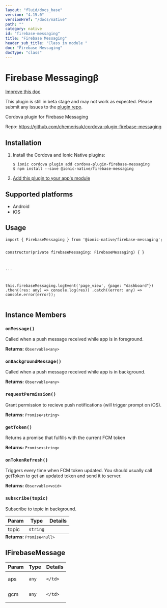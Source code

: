 ```yaml
---
layout: "fluid/docs_base"
version: "4.15.0"
versionHref: "/docs/native"
path: ""
category: native
id: "firebase-messaging"
title: "Firebase Messaging"
header_sub_title: "Class in module "
doc: "Firebase Messaging"
docType: "class"
---
```


<h1 class="api-title">Firebase Messaging<span class="beta" title="beta">&beta;</span></h1>

<a class="improve-v2-docs" href="http://github.com/ionic-team/ionic-native/edit/master/src/@ionic-native/plugins/firebase-messaging/index.ts#L7">
  Improve this doc
</a>




<p class="beta-notice">
  This plugin is still in beta stage and may not work as expected. Please
  submit any issues to the <a target="_blank"
  href="https://github.com/chemerisuk/cordova-plugin-firebase-messaging/issues">plugin repo</a>.
</p>




<p>Cordova plugin for Firebase Messaging</p>


<p>Repo:
  <a href="https://github.com/chemerisuk/cordova-plugin-firebase-messaging">
    https://github.com/chemerisuk/cordova-plugin-firebase-messaging
  </a>
</p>


<h2><a class="anchor" name="installation" href="#installation"></a>Installation</h2>
<ol class="installation">
  <li>Install the Cordova and Ionic Native plugins:<br>
    <pre><code class="nohighlight">$ ionic cordova plugin add cordova-plugin-firebase-messaging
$ npm install --save @ionic-native/firebase-messaging
</code></pre>
  </li>
  <li><a href="https://ionicframework.com/docs/native/#Add_Plugins_to_Your_App_Module">Add this plugin to your app's module</a></li>
</ol>



<h2><a class="anchor" name="platforms" href="#platforms"></a>Supported platforms</h2>
<ul>
  <li>Android</li><li>iOS</li>
</ul>






<h2><a class="anchor" name="usage" href="#usage"></a>Usage</h2>
<pre><code class="lang-typescript">import { FirebaseMessaging } from &#39;@ionic-native/firebase-messaging&#39;;


constructor(private firebaseMessaging: FirebaseMessaging) { }

...


this.firebaseMessaging.logEvent(&#39;page_view&#39;, {page: &quot;dashboard&quot;})
  .then((res: any) =&gt; console.log(res))
  .catch((error: any) =&gt; console.error(error));
</code></pre>








<h2><a class="anchor" name="instance-members" href="#instance-members"></a>Instance Members</h2>
<h3><a class="anchor" name="onMessage" href="#onMessage"></a><code>onMessage()</code></h3>




Called when a push message received while app is in foreground.



<div class="return-value" markdown="1">
  <i class="icon ion-arrow-return-left"></i>
  <b>Returns:</b> <code>Observable&lt;any&gt;</code> 
</div><h3><a class="anchor" name="onBackgroundMessage" href="#onBackgroundMessage"></a><code>onBackgroundMessage()</code></h3>




Called when a push message received while app is in background.



<div class="return-value" markdown="1">
  <i class="icon ion-arrow-return-left"></i>
  <b>Returns:</b> <code>Observable&lt;any&gt;</code> 
</div><h3><a class="anchor" name="requestPermission" href="#requestPermission"></a><code>requestPermission()</code></h3>




Grant permission to recieve push notifications (will trigger prompt on iOS).



<div class="return-value" markdown="1">
  <i class="icon ion-arrow-return-left"></i>
  <b>Returns:</b> <code>Promise&lt;string&gt;</code> 
</div><h3><a class="anchor" name="getToken" href="#getToken"></a><code>getToken()</code></h3>




Returns a promise that fulfills with the current FCM token



<div class="return-value" markdown="1">
  <i class="icon ion-arrow-return-left"></i>
  <b>Returns:</b> <code>Promise&lt;string&gt;</code> 
</div><h3><a class="anchor" name="onTokenRefresh" href="#onTokenRefresh"></a><code>onTokenRefresh()</code></h3>




Triggers every time when FCM token updated.
You should usually call getToken to get an updated token and send it to server.



<div class="return-value" markdown="1">
  <i class="icon ion-arrow-return-left"></i>
  <b>Returns:</b> <code>Observable&lt;void&gt;</code> 
</div><h3><a class="anchor" name="subscribe" href="#subscribe"></a><code>subscribe(topic)</code></h3>




Subscribe to topic in background.

<table class="table param-table" style="margin:0;">
  <thead>
  <tr>
    <th>Param</th>
    <th>Type</th>
    <th>Details</th>
  </tr>
  </thead>
  <tbody>
  <tr>
    <td>
      topic</td>
    <td>
      <code>string</code>
    </td>
    <td>
      </td>
  </tr>
  </tbody>
</table>

<div class="return-value" markdown="1">
  <i class="icon ion-arrow-return-left"></i>
  <b>Returns:</b> <code>Promise&lt;null&gt;</code> 
</div>





<h2><a class="anchor" name="IFirebaseMessage" href="#IFirebaseMessage"></a>IFirebaseMessage</h2>

<table class="table param-table" style="margin:0;">
  <thead>
  <tr>
    <th>Param</th>
    <th>Type</th>
    <th>Details</th>
  </tr>
  </thead>
  <tbody>
  
  <tr>
    <td>
      aps
    </td>
    <td>
      <code>any</code>
    </td>
    <td>
      
      
    </td>
  </tr>
  
  <tr>
    <td>
      gcm
    </td>
    <td>
      <code>any</code>
    </td>
    <td>
      
      
    </td>
  </tr>
  
  </tbody>
</table>





